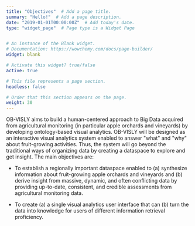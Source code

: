 ```yaml
---
title: "Objectives"  # Add a page title.
summary: "Hello!"  # Add a page description.
date: "2019-01-01T00:00:00Z"  # Add today's date.
type: "widget_page"  # Page type is a Widget Page


# An instance of the Blank widget.
# Documentation: https://wowchemy.com/docs/page-builder/
widget: blank

# Activate this widget? true/false
active: true

# This file represents a page section.
headless: false

# Order that this section appears on the page.
weight: 30
---
```

OB-VISLY aims to build a human-centered approach to Big Data acquired from agricultural monitoring (in
particular apple orchards and vineyards) by developing ontology-based visual analytics. OB-VISLY will be
designed as an interactive visual analytics system enabled to answer "what" and "why" about fruit-growing
activities. Thus, the system will go beyond the traditional ways of organizing data by creating a dataspace
to explore and get insight. The main objectives are:

- To establish a regionally important dataspace enabled to (a) synthesize information about fruit-growing
apple orchards and vineyards and (b) derive insight from massive, dynamic, and often conflicting data
by providing up-to-date, consistent, and credible assessments from agricultural monitoring data.

- To create (a) a single visual analytics user interface that can (b) turn the data into knowledge for users
of different information retrieval proficiency.